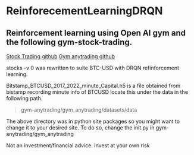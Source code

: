 # ReinforecementLearningDRQN

## Reinforcement learning using Open AI gym and the following gym-stock-trading.
[Stock Trading github](https://github.com/duhfrazee/gym-stock-trading)
[Gym anytrading github](https://github.com/AminHP/gym-anytrading)

stocks -v 0 was rewritten to suite BTC-USD with DRQN refinforcement learning.


Bitstamp_BTCUSD_2017_2022_minute_Capital.h5  is a file obtained from bistamp recording minute info of BTCUSD
locate this under the data in the following path. 

> gym-anytrading/gym_anytrading/datasets/data


The above directory was in python site packages so you might want to change it to your desired site. 
To do so, change the init.py in gym-anytrading/gym_anytrading


Not an investment/financial advice. Invest at your own risk
